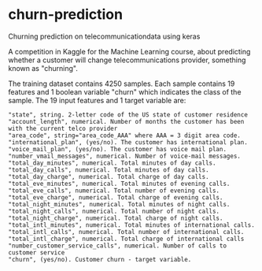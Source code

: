 # churn-prediction
Churning prediction on telecommunicationdata using keras

A competition in Kaggle for the Machine Learning course, about predicting whether a customer will change 
telecommunications provider, something known as "churning".

The training dataset contains 4250 samples. Each sample contains 19 features and 1 boolean variable "churn" which indicates the class of the sample. The 19 input features and 1 target variable are:

    "state", string. 2-letter code of the US state of customer residence
    "account_length", numerical. Number of months the customer has been with the current telco provider
    "area_code", string="area_code_AAA" where AAA = 3 digit area code.
    "international_plan", (yes/no). The customer has international plan.
    "voice_mail_plan", (yes/no). The customer has voice mail plan.
    "number_vmail_messages", numerical. Number of voice-mail messages.
    "total_day_minutes", numerical. Total minutes of day calls.
    "total_day_calls", numerical. Total minutes of day calls.
    "total_day_charge", numerical. Total charge of day calls.
    "total_eve_minutes", numerical. Total minutes of evening calls.
    "total_eve_calls", numerical. Total number of evening calls.
    "total_eve_charge", numerical. Total charge of evening calls.
    "total_night_minutes", numerical. Total minutes of night calls.
    "total_night_calls", numerical. Total number of night calls.
    "total_night_charge", numerical. Total charge of night calls.
    "total_intl_minutes", numerical. Total minutes of international calls.
    "total_intl_calls", numerical. Total number of international calls.
    "total_intl_charge", numerical. Total charge of international calls
    "number_customer_service_calls", numerical. Number of calls to customer service
    "churn", (yes/no). Customer churn - target variable.
